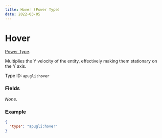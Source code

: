 ```yaml
---
title: Hover (Power Type)
date: 2022-03-05
---
```


# Hover

[Power Type](../power_types.md).

Multiplies the Y velocity of the entity, effectively making them stationary on the Y axis.

Type ID: `apugli:hover`

### Fields

*None.*

### Example
```json
{
  "type": "apugli:hover"
}
```